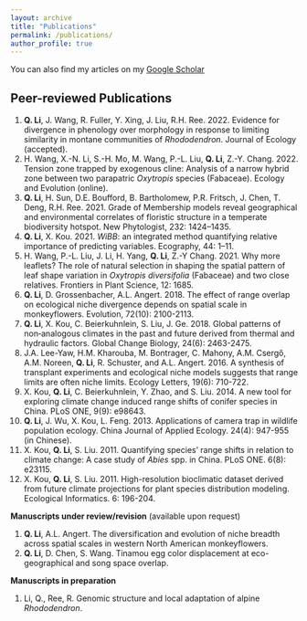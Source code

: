 ```yaml
---
layout: archive
title: "Publications"
permalink: /publications/
author_profile: true
---
```


You can also find my articles on my [Google Scholar](https://scholar.google.com/citations?user=chGL78AAAAAJ&hl=en&authuser=1)


Peer-reviewed Publications
------
1. **Q. Li**, J. Wang, R. Fuller, Y. Xing, J. Liu, R.H. Ree. 2022. Evidence for divergence in phenology over morphology in response to limiting similarity in montane communities of *Rhododendron*. Journal of Ecology (accepted).
1. H. Wang, X.-N. Li, S.-H. Mo, M. Wang, P.-L. Liu, **Q. Li**, Z.-Y. Chang. 2022. Tension zone trapped by exogenous cline: Analysis of a narrow hybrid zone between two parapatric *Oxytropis* species (Fabaceae). Ecology and Evolution (online).
1. **Q. Li**, H. Sun, D.E. Boufford, B. Bartholomew, P.R. Fritsch, J. Chen, T. Deng, R.H. Ree. 2021. Grade of Membership models reveal geographical and environmental correlates of floristic structure in a temperate biodiversity hotspot. New Phytologist, 232: 1424–1435.
1. **Q. Li**, X. Kou. 2021. *WiBB*: an integrated method quantifying relative importance of predicting variables. Ecography, 44: 1–11.
1. H. Wang, P.-L. Liu, J. Li, H. Yang, **Q. Li**, Z.-Y Chang. 2021. Why more leaflets? The role of natural selection in shaping the spatial pattern of leaf shape variation in *Oxytropis diversifolia* (Fabaceae) and two close relatives. Frontiers in Plant Science, 12: 1685.
1. **Q. Li**, D. Grossenbacher, A.L. Angert. 2018. The effect of range overlap on ecological niche divergence depends on spatial scale in monkeyflowers. Evolution, 72(10): 2100-2113.
2. **Q. Li**, X. Kou, C. Beierkuhnlein, S. Liu, J. Ge. 2018. Global patterns of non‐analogous climates in the past and future derived from thermal and hydraulic factors. Global Change Biology, 24(6): 2463-2475.
3. J.A. Lee-Yaw, H.M. Kharouba, M. Bontrager, C. Mahony, A.M. Csergő, A.M. Noreen, **Q. Li**, R. Schuster, and A.L. Angert. 2016. A synthesis of transplant experiments and ecological niche models suggests that range limits are often niche limits. Ecology Letters, 19(6): 710-722.
4. X. Kou, **Q. Li**, C. Beierkuhnlein, Y. Zhao, and S. Liu. 2014. A new tool for exploring climate change induced range shifts of conifer species in China. PLoS ONE, 9(9): e98643.
5. **Q. Li**, J. Wu, X. Kou, L. Feng. 2013. Applications of camera trap in wildlife population ecology. China Journal of Applied Ecology. 24(4): 947-955 (in Chinese).
6. X. Kou, **Q. Li**, S. Liu. 2011. Quantifying species’ range shifts in relation to climate change: A case study of *Abies* spp. in China. PLoS ONE. 6(8): e23115.
7. X. Kou, **Q. Li**, S. Liu. 2011. High-resolution bioclimatic dataset derived from future climate projections for plant species distribution modeling. Ecological Informatics. 6: 196-204.

**Manuscripts under review/revision** (available upon request)
1. **Q. Li**, A.L. Angert. The diversification and evolution of niche breadth across spatial scales in western North American monkeyflowers.
2. **Q. Li**, D. Chen, S. Wang. Tinamou egg color displacement at eco-geographical and song space overlap.

**Manuscripts in preparation**
1. Li, Q., Ree, R. Genomic structure and local adaptation of alpine *Rhododendron*.
